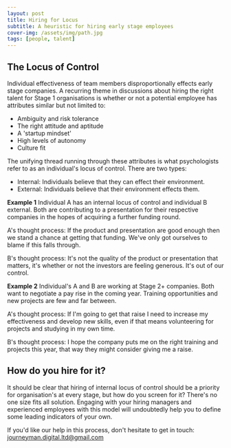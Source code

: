 ```yaml
---
layout: post
title: Hiring for Locus
subtitle: A heuristic for hiring early stage employees
cover-img: /assets/img/path.jpg
tags: [people, talent]
---
```


## The Locus of Control
Individual effectiveness of team members disproportionally effects early stage companies. A recurring theme in discussions about hiring the right talent for Stage 1 organisations is whether or not a potential employee has attributes similar but not limited to:

- Ambiguity and risk tolerance
- The right attitude and aptitude
- A 'startup mindset'
- High levels of autonomy
- Culture fit

The unifying thread running through these attributes is what psychologists refer to as an individual's locus of control. There are two types:

- Internal: Individuals believe that they can effect their environment.
- External: Individuals believe that their environment effects them.

**Example 1**
Individual A has an internal locus of control and individual B external. Both are contributing to a presentation for their respective companies in the hopes of acquiring a further funding round.

A's thought process: If the product and presentation are good enough then we stand a chance at getting that funding. We've only got ourselves to blame if this falls through.

B's thought process: It's not the quality of the product or presentation that matters, it's whether or not the investors are feeling generous. It's out of our control.

**Example 2**
Individual's A and B are working at Stage 2+ companies. Both want to negotiate a pay rise in the coming year. Training opportunities and new projects are few and far between.

A's thought process: If I'm going to get that raise I need to increase my effectiveness and develop new skills, even if that means volunteering for projects and studying in my own time.

B's thought process: I hope the company puts me on the right training and projects this year, that way they might consider giving me a raise.

## How do you hire for it?
It should be clear that hiring of internal locus of control should be a priority for organisation's at every stage, but how do you screen for it? There's no one size fits all solution. Engaging with your hiring managers and experienced employees with this model will undoubtedly help you to define some leading indicators of your own.

If you'd like our help in this process, don't hesitate to get in touch: journeyman.digital.ltd@gmail.com